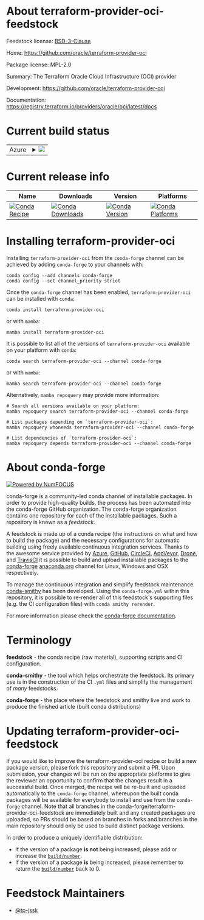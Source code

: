 About terraform-provider-oci-feedstock
======================================

Feedstock license: [BSD-3-Clause](https://github.com/conda-forge/terraform-provider-oci-feedstock/blob/main/LICENSE.txt)

Home: https://github.com/oracle/terraform-provider-oci

Package license: MPL-2.0

Summary: The Terraform Oracle Cloud Infrastructure (OCI) provider

Development: https://github.com/oracle/terraform-provider-oci

Documentation: https://registry.terraform.io/providers/oracle/oci/latest/docs

Current build status
====================


<table>
    
  <tr>
    <td>Azure</td>
    <td>
      <details>
        <summary>
          <a href="https://dev.azure.com/conda-forge/feedstock-builds/_build/latest?definitionId=25420&branchName=main">
            <img src="https://dev.azure.com/conda-forge/feedstock-builds/_apis/build/status/terraform-provider-oci-feedstock?branchName=main">
          </a>
        </summary>
        <table>
          <thead><tr><th>Variant</th><th>Status</th></tr></thead>
          <tbody><tr>
              <td>linux_64</td>
              <td>
                <a href="https://dev.azure.com/conda-forge/feedstock-builds/_build/latest?definitionId=25420&branchName=main">
                  <img src="https://dev.azure.com/conda-forge/feedstock-builds/_apis/build/status/terraform-provider-oci-feedstock?branchName=main&jobName=linux&configuration=linux%20linux_64_" alt="variant">
                </a>
              </td>
            </tr><tr>
              <td>osx_64</td>
              <td>
                <a href="https://dev.azure.com/conda-forge/feedstock-builds/_build/latest?definitionId=25420&branchName=main">
                  <img src="https://dev.azure.com/conda-forge/feedstock-builds/_apis/build/status/terraform-provider-oci-feedstock?branchName=main&jobName=osx&configuration=osx%20osx_64_" alt="variant">
                </a>
              </td>
            </tr>
          </tbody>
        </table>
      </details>
    </td>
  </tr>
</table>

Current release info
====================

| Name | Downloads | Version | Platforms |
| --- | --- | --- | --- |
| [![Conda Recipe](https://img.shields.io/badge/recipe-terraform--provider--oci-green.svg)](https://anaconda.org/conda-forge/terraform-provider-oci) | [![Conda Downloads](https://img.shields.io/conda/dn/conda-forge/terraform-provider-oci.svg)](https://anaconda.org/conda-forge/terraform-provider-oci) | [![Conda Version](https://img.shields.io/conda/vn/conda-forge/terraform-provider-oci.svg)](https://anaconda.org/conda-forge/terraform-provider-oci) | [![Conda Platforms](https://img.shields.io/conda/pn/conda-forge/terraform-provider-oci.svg)](https://anaconda.org/conda-forge/terraform-provider-oci) |

Installing terraform-provider-oci
=================================

Installing `terraform-provider-oci` from the `conda-forge` channel can be achieved by adding `conda-forge` to your channels with:

```
conda config --add channels conda-forge
conda config --set channel_priority strict
```

Once the `conda-forge` channel has been enabled, `terraform-provider-oci` can be installed with `conda`:

```
conda install terraform-provider-oci
```

or with `mamba`:

```
mamba install terraform-provider-oci
```

It is possible to list all of the versions of `terraform-provider-oci` available on your platform with `conda`:

```
conda search terraform-provider-oci --channel conda-forge
```

or with `mamba`:

```
mamba search terraform-provider-oci --channel conda-forge
```

Alternatively, `mamba repoquery` may provide more information:

```
# Search all versions available on your platform:
mamba repoquery search terraform-provider-oci --channel conda-forge

# List packages depending on `terraform-provider-oci`:
mamba repoquery whoneeds terraform-provider-oci --channel conda-forge

# List dependencies of `terraform-provider-oci`:
mamba repoquery depends terraform-provider-oci --channel conda-forge
```


About conda-forge
=================

[![Powered by
NumFOCUS](https://img.shields.io/badge/powered%20by-NumFOCUS-orange.svg?style=flat&colorA=E1523D&colorB=007D8A)](https://numfocus.org)

conda-forge is a community-led conda channel of installable packages.
In order to provide high-quality builds, the process has been automated into the
conda-forge GitHub organization. The conda-forge organization contains one repository
for each of the installable packages. Such a repository is known as a *feedstock*.

A feedstock is made up of a conda recipe (the instructions on what and how to build
the package) and the necessary configurations for automatic building using freely
available continuous integration services. Thanks to the awesome service provided by
[Azure](https://azure.microsoft.com/en-us/services/devops/), [GitHub](https://github.com/),
[CircleCI](https://circleci.com/), [AppVeyor](https://www.appveyor.com/),
[Drone](https://cloud.drone.io/welcome), and [TravisCI](https://travis-ci.com/)
it is possible to build and upload installable packages to the
[conda-forge](https://anaconda.org/conda-forge) [anaconda.org](https://anaconda.org/)
channel for Linux, Windows and OSX respectively.

To manage the continuous integration and simplify feedstock maintenance
[conda-smithy](https://github.com/conda-forge/conda-smithy) has been developed.
Using the ``conda-forge.yml`` within this repository, it is possible to re-render all of
this feedstock's supporting files (e.g. the CI configuration files) with ``conda smithy rerender``.

For more information please check the [conda-forge documentation](https://conda-forge.org/docs/).

Terminology
===========

**feedstock** - the conda recipe (raw material), supporting scripts and CI configuration.

**conda-smithy** - the tool which helps orchestrate the feedstock.
                   Its primary use is in the construction of the CI ``.yml`` files
                   and simplify the management of *many* feedstocks.

**conda-forge** - the place where the feedstock and smithy live and work to
                  produce the finished article (built conda distributions)


Updating terraform-provider-oci-feedstock
=========================================

If you would like to improve the terraform-provider-oci recipe or build a new
package version, please fork this repository and submit a PR. Upon submission,
your changes will be run on the appropriate platforms to give the reviewer an
opportunity to confirm that the changes result in a successful build. Once
merged, the recipe will be re-built and uploaded automatically to the
`conda-forge` channel, whereupon the built conda packages will be available for
everybody to install and use from the `conda-forge` channel.
Note that all branches in the conda-forge/terraform-provider-oci-feedstock are
immediately built and any created packages are uploaded, so PRs should be based
on branches in forks and branches in the main repository should only be used to
build distinct package versions.

In order to produce a uniquely identifiable distribution:
 * If the version of a package **is not** being increased, please add or increase
   the [``build/number``](https://docs.conda.io/projects/conda-build/en/latest/resources/define-metadata.html#build-number-and-string).
 * If the version of a package **is** being increased, please remember to return
   the [``build/number``](https://docs.conda.io/projects/conda-build/en/latest/resources/define-metadata.html#build-number-and-string)
   back to 0.

Feedstock Maintainers
=====================

* [@tp-jssk](https://github.com/tp-jssk/)

